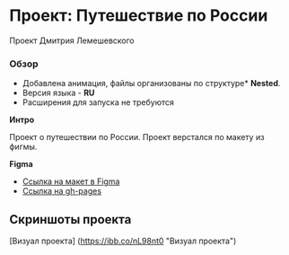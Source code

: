 # Проект: Путешествие по России
Проект Дмитрия Лемешевского
### Обзор
* Добавлена анимация, файлы организованы по структуре* **Nested**.
* Версия языка - **RU**
* Расширения для запуска не требуются

**Интро**

Проект о путешествии по России.
Проект верстался по макету из фигмы. 

**Figma**

* [Ссылка на макет в Figma](https://www.figma.com/file/5S2WSbEFL6awjVWJ0NWL8Q/Sprint-3_-Russia-_-desktop-mobile?node-id=28503%3A0)
* [Ссылка на gh-pages](https://darthlem.github.io/3-rd-project-lemeshewskiy/index.html)

## Скриншоты проекта 
[Визуал проекта] (https://ibb.co/nL98nt0 "Визуал проекта")